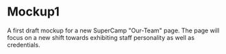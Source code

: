 # Mockup1
A first draft mockup for a new SuperCamp "Our-Team" page. 
The page will focus on a new shift towards exhibiting staff personality
as well as credentials.
